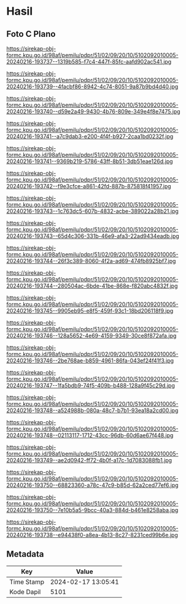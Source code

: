 # Hasil

## Foto C Plano

https://sirekap-obj-formc.kpu.go.id/98af/pemilu/pdpr/51/02/09/20/10/5102092010005-20240216-193737--1319b585-f7c4-447f-85fc-aafd902ac541.jpg

https://sirekap-obj-formc.kpu.go.id/98af/pemilu/pdpr/51/02/09/20/10/5102092010005-20240216-193739--4facbf86-8942-4c74-8051-9a87b9bd4d40.jpg

https://sirekap-obj-formc.kpu.go.id/98af/pemilu/pdpr/51/02/09/20/10/5102092010005-20240216-193740--d59e2a49-9430-4b76-809e-349e4f8e7475.jpg

https://sirekap-obj-formc.kpu.go.id/98af/pemilu/pdpr/51/02/09/20/10/5102092010005-20240216-193741--a7c9dab3-e200-4f4f-b927-2caa1bd0232f.jpg

https://sirekap-obj-formc.kpu.go.id/98af/pemilu/pdpr/51/02/09/20/10/5102092010005-20240216-193741--9369b219-5786-43ff-8b51-3db51eae126d.jpg

https://sirekap-obj-formc.kpu.go.id/98af/pemilu/pdpr/51/02/09/20/10/5102092010005-20240216-193742--f9e3cfce-a861-42fd-887b-875818f41957.jpg

https://sirekap-obj-formc.kpu.go.id/98af/pemilu/pdpr/51/02/09/20/10/5102092010005-20240216-193743--1c763dc5-607b-4832-acbe-389022a28b21.jpg

https://sirekap-obj-formc.kpu.go.id/98af/pemilu/pdpr/51/02/09/20/10/5102092010005-20240216-193743--65d4c306-331b-46e9-afa3-22ad9434eadb.jpg

https://sirekap-obj-formc.kpu.go.id/98af/pemilu/pdpr/51/02/09/20/10/5102092010005-20240216-193744--26f3c389-8060-4f2a-ad69-474fb8925bf7.jpg

https://sirekap-obj-formc.kpu.go.id/98af/pemilu/pdpr/51/02/09/20/10/5102092010005-20240216-193744--280504ac-6bde-41be-868e-f820abc4832f.jpg

https://sirekap-obj-formc.kpu.go.id/98af/pemilu/pdpr/51/02/09/20/10/5102092010005-20240216-193745--9905eb95-e8f5-459f-93c1-18bd206118f9.jpg

https://sirekap-obj-formc.kpu.go.id/98af/pemilu/pdpr/51/02/09/20/10/5102092010005-20240216-193746--128a5652-4e69-4159-9349-30ce8f872afa.jpg

https://sirekap-obj-formc.kpu.go.id/98af/pemilu/pdpr/51/02/09/20/10/5102092010005-20240216-193746--2be768ae-b859-4961-86fa-043ef24f41f3.jpg

https://sirekap-obj-formc.kpu.go.id/98af/pemilu/pdpr/51/02/09/20/10/5102092010005-20240216-193747--1fa5bdb9-74f5-409b-b488-128a9f45c29d.jpg

https://sirekap-obj-formc.kpu.go.id/98af/pemilu/pdpr/51/02/09/20/10/5102092010005-20240216-193748--a524988b-080a-48c7-b7b1-93ea18a2cd00.jpg

https://sirekap-obj-formc.kpu.go.id/98af/pemilu/pdpr/51/02/09/20/10/5102092010005-20240216-193748--02113117-1712-43cc-96db-60d6ae67f448.jpg

https://sirekap-obj-formc.kpu.go.id/98af/pemilu/pdpr/51/02/09/20/10/5102092010005-20240216-193749--ae2d0942-ff72-4b0f-a17c-1d7083088fb1.jpg

https://sirekap-obj-formc.kpu.go.id/98af/pemilu/pdpr/51/02/09/20/10/5102092010005-20240216-193750--68823360-a78c-47c9-b85d-62a2ced77ef6.jpg

https://sirekap-obj-formc.kpu.go.id/98af/pemilu/pdpr/51/02/09/20/10/5102092010005-20240216-193750--7e10b5a5-9bcc-40a3-884d-b461e8258aba.jpg

https://sirekap-obj-formc.kpu.go.id/98af/pemilu/pdpr/51/02/09/20/10/5102092010005-20240216-193738--e94438f0-a8ea-4b13-8c27-8231ced99b6e.jpg


## Metadata

| Key        | Value               |
| ---------- | ------------------- |
| Time Stamp | 2024-02-17 13:05:41 |
| Kode Dapil | 5101                |



